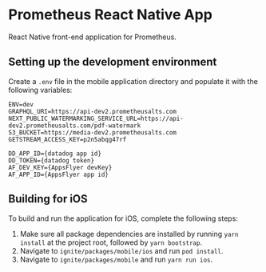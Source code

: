 # Prometheus React Native App

React Native front-end application for Prometheus.

## Setting up the development environment

Create a `.env` file in the mobile application directory and populate it with
the following variables:

```
ENV=dev
GRAPHQL_URI=https://api-dev2.prometheusalts.com
NEXT_PUBLIC_WATERMARKING_SERVICE_URL=https://api-dev2.prometheusalts.com/pdf-watermark
S3_BUCKET=https://media-dev2.prometheusalts.com
GETSTREAM_ACCESS_KEY=p2n5abqg47rf

DD_APP_ID={datadog app id}
DD_TOKEN={datadog token}
AF_DEV_KEY={AppsFlyer devKey}
AF_APP_ID={AppsFlyer app id}

```

## Building for iOS

To build and run the application for iOS, complete the following steps:

1. Make sure all package dependencies are installed by running `yarn install`
   at the project root, followed by `yarn bootstrap`.
2. Navigate to `ignite/packages/mobile/ios` and run `pod install`.
3. Navigate to `ignite/packages/mobile` and run `yarn run ios`.
